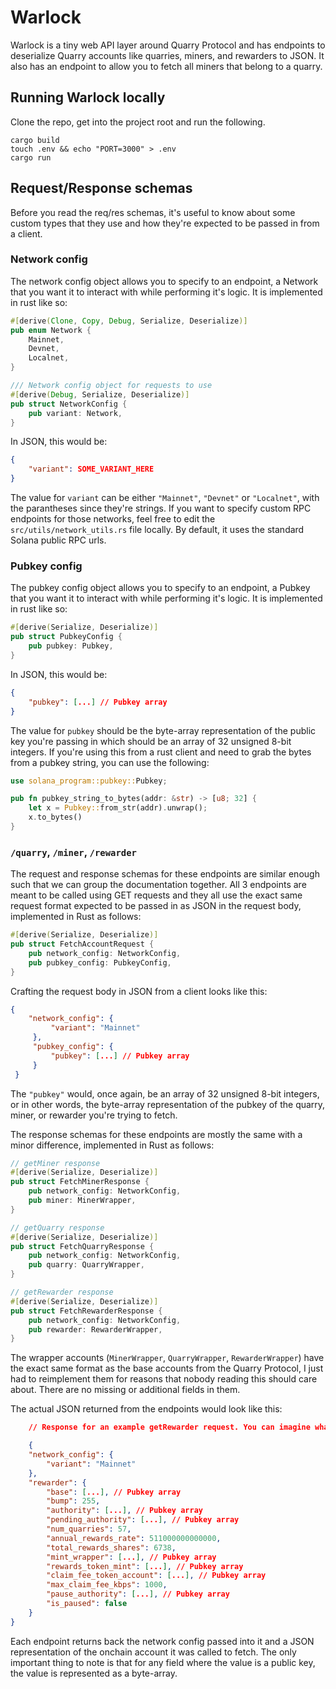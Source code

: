 # Warlock

Warlock is a tiny web API layer around Quarry Protocol and has endpoints to deserialize Quarry accounts like quarries, miners, and rewarders to JSON. It also has an endpoint to allow you to fetch all miners that belong to a quarry.

## Running Warlock locally

Clone the repo, get into the project root and run the following.

```
cargo build
touch .env && echo "PORT=3000" > .env
cargo run
```

## Request/Response schemas

Before you read the req/res schemas, it's useful to know about some custom types that they use and how they're expected to be passed in from a client.

### Network config

The network config object allows you to specify to an endpoint, a Network that you want it to interact with while performing it's logic. It is implemented in rust like so:

```rust
#[derive(Clone, Copy, Debug, Serialize, Deserialize)]
pub enum Network {
    Mainnet,
    Devnet,
    Localnet,
}

/// Network config object for requests to use
#[derive(Debug, Serialize, Deserialize)]
pub struct NetworkConfig {
    pub variant: Network,
}
```

In JSON, this would be:

```JSON
{
    "variant": SOME_VARIANT_HERE
}
```

The value for `variant` can be either `"Mainnet"`, `"Devnet"` or `"Localnet"`, with the parantheses since they're strings. If you want to specify custom RPC endpoints for those networks, feel free to edit the `src/utils/network_utils.rs` file locally. By default, it uses the standard Solana public RPC urls.

### Pubkey config

The pubkey config object allows you to specify to an endpoint, a Pubkey that you want it to interact with while performing it's logic. It is implemented in rust like so:

```rust
#[derive(Serialize, Deserialize)]
pub struct PubkeyConfig {
    pub pubkey: Pubkey,
}
```

In JSON, this would be:

```JSON
{
    "pubkey": [...] // Pubkey array
}
```

The value for `pubkey` should be the byte-array representation of the public key you're passing in which should be an array of 32 unsigned 8-bit integers. If you're using this from a rust client and need to grab the bytes from a pubkey string, you can use the following:

```rust
use solana_program::pubkey::Pubkey;

pub fn pubkey_string_to_bytes(addr: &str) -> [u8; 32] {
    let x = Pubkey::from_str(addr).unwrap();
    x.to_bytes()
}
```

### `/quarry`, `/miner`, `/rewarder`

The request and response schemas for these endpoints are similar enough such that we can group the documentation together.
All 3 endpoints are meant to be called using GET requests and they all use the exact same request format expected to be passed in as JSON in the request body, implemented in Rust as follows:

```rust
#[derive(Serialize, Deserialize)]
pub struct FetchAccountRequest {
    pub network_config: NetworkConfig,
    pub pubkey_config: PubkeyConfig,
}
```

Crafting the request body in JSON from a client looks like this:

```JSON
{
    "network_config": {
         "variant": "Mainnet"
     },
     "pubkey_config": {
         "pubkey": [...] // Pubkey array
     }
 }

```

The `"pubkey"` would, once again, be an array of 32 unsigned 8-bit integers, or in other words, the byte-array representation of the pubkey of the quarry, miner, or rewarder you're trying to fetch.

The response schemas for these endpoints are mostly the same with a minor difference, implemented in Rust as follows:

```rust
// getMiner response
#[derive(Serialize, Deserialize)]
pub struct FetchMinerResponse {
    pub network_config: NetworkConfig,
    pub miner: MinerWrapper,
}

// getQuarry response
#[derive(Serialize, Deserialize)]
pub struct FetchQuarryResponse {
    pub network_config: NetworkConfig,
    pub quarry: QuarryWrapper,
}

// getRewarder response
#[derive(Serialize, Deserialize)]
pub struct FetchRewarderResponse {
    pub network_config: NetworkConfig,
    pub rewarder: RewarderWrapper,
}
```

The wrapper accounts (`MinerWrapper`, `QuarryWrapper`, `RewarderWrapper`) have the exact same format as the base accounts from the Quarry Protocol, I just had to reimplement them for reasons that nobody reading this should care about. There are no missing or additional fields in them.

The actual JSON returned from the endpoints would look like this:

```JSON
    // Response for an example getRewarder request. You can imagine what the other two look like based off this :)

    {
    "network_config": {
        "variant": "Mainnet"
    },
    "rewarder": {
        "base": [...], // Pubkey array
        "bump": 255,
        "authority": [...], // Pubkey array
        "pending_authority": [...], // Pubkey array
        "num_quarries": 57,
        "annual_rewards_rate": 511000000000000,
        "total_rewards_shares": 6738,
        "mint_wrapper": [...], // Pubkey array
        "rewards_token_mint": [...], // Pubkey array
        "claim_fee_token_account": [...], // Pubkey array
        "max_claim_fee_kbps": 1000,
        "pause_authority": [...], // Pubkey array
        "is_paused": false
    }
}

```

Each endpoint returns back the network config passed into it and a JSON representation of the onchain account it was called to fetch. The only important thing to note is that for any field where the value is a public key, the value is represented as a byte-array.

